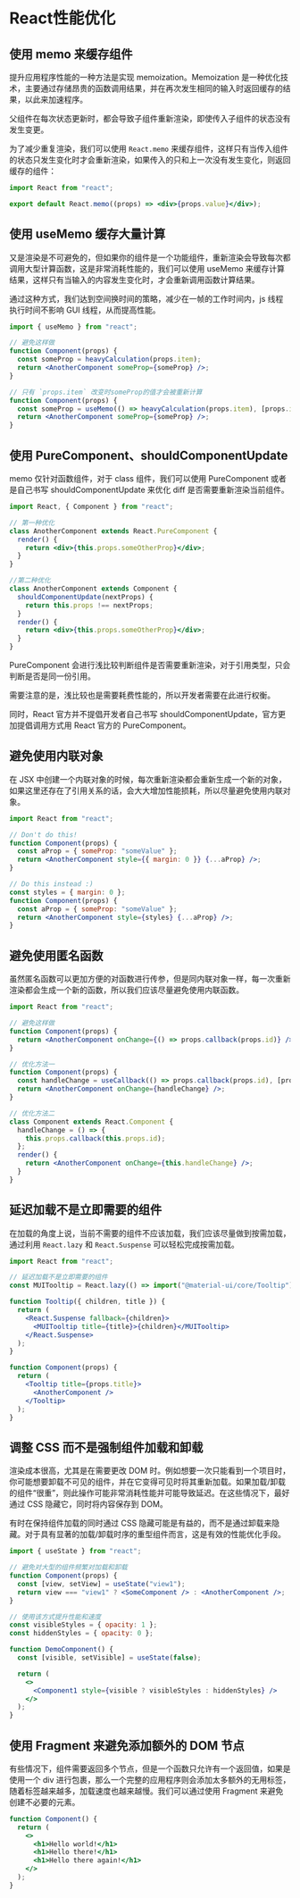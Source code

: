 # React性能优化

## 使用 memo 来缓存组件

提升应用程序性能的一种方法是实现 memoization。Memoization 是一种优化技术，主要通过存储昂贵的函数调用结果，并在再次发生相同的输入时返回缓存的结果，以此来加速程序。

父组件在每次状态更新时，都会导致子组件重新渲染，即使传入子组件的状态没有发生变更。

为了减少重复渲染，我们可以使用 `React.memo` 来缓存组件，这样只有当传入组件的状态只发生变化时才会重新渲染，如果传入的只和上一次没有发生变化，则返回缓存的组件：

```jsx
import React from "react";

export default React.memo((props) => <div>{props.value}</div>);
```

## 使用 useMemo 缓存大量计算

又是渲染是不可避免的，但如果你的组件是一个功能组件，重新渲染会导致每次都调用大型计算函数，这是非常消耗性能的，我们可以使用 useMemo 来缓存计算结果，这样只有当输入的内容发生变化时，才会重新调用函数计算结果。

通过这种方式，我们达到空间换时间的策略，减少在一帧的工作时间内，js 线程执行时间不影响 GUI 线程，从而提高性能。

```jsx
import { useMemo } from "react";

// 避免这样做
function Component(props) {
  const someProp = heavyCalculation(props.item);
  return <AnotherComponent someProp={someProp} />;
}

// 只有 `props.item` 改变时someProp的值才会被重新计算
function Component(props) {
  const someProp = useMemo(() => heavyCalculation(props.item), [props.item]);
  return <AnotherComponent someProp={someProp} />;
}
```

## 使用 PureComponent、shouldComponentUpdate

memo 仅针对函数组件，对于 class 组件，我们可以使用 PureComponent 或者是自己书写 shouldComponentUpdate 来优化 diff 是否需要重新渲染当前组件。

```jsx
import React, { Component } from "react";

// 第一种优化
class AnotherComponent extends React.PureComponent {
  render() {
    return <div>{this.props.someOtherProp}</div>;
  }
}

//第二种优化
class AnotherComponent extends Component {
  shouldComponentUpdate(nextProps) {
    return this.props !== nextProps;
  }
  render() {
    return <div>{this.props.someOtherProp}</div>;
  }
}
```

PureComponent 会进行浅比较判断组件是否需要重新渲染，对于引用类型，只会判断是否是同一份引用。

需要注意的是，浅比较也是需要耗费性能的，所以开发者需要在此进行权衡。

同时，React 官方并不提倡开发者自己书写 shouldComponentUpdate，官方更加提倡调用方式用 React 官方的 PureComponent。

## 避免使用内联对象

在 JSX 中创建一个内联对象的时候，每次重新渲染都会重新生成一个新的对象，如果这里还存在了引用关系的话，会大大增加性能损耗，所以尽量避免使用内联对象。

```jsx
import React from "react";

// Don't do this!
function Component(props) {
  const aProp = { someProp: "someValue" };
  return <AnotherComponent style={{ margin: 0 }} {...aProp} />;
}

// Do this instead :)
const styles = { margin: 0 };
function Component(props) {
  const aProp = { someProp: "someValue" };
  return <AnotherComponent style={styles} {...aProp} />;
}
```

## 避免使用匿名函数

虽然匿名函数可以更加方便的对函数进行传参，但是同内联对象一样，每一次重新渲染都会生成一个新的函数，所以我们应该尽量避免使用内联函数。

```jsx
import React from "react";

// 避免这样做
function Component(props) {
  return <AnotherComponent onChange={() => props.callback(props.id)} />;
}

// 优化方法一
function Component(props) {
  const handleChange = useCallback(() => props.callback(props.id), [props.id]);
  return <AnotherComponent onChange={handleChange} />;
}

// 优化方法二
class Component extends React.Component {
  handleChange = () => {
    this.props.callback(this.props.id);
  };
  render() {
    return <AnotherComponent onChange={this.handleChange} />;
  }
}
```

## 延迟加载不是立即需要的组件

在加载的角度上说，当前不需要的组件不应该加载，我们应该尽量做到按需加载，通过利用 `React.lazy` 和 `React.Suspense` 可以轻松完成按需加载。

```jsx
import React from "react";

// 延迟加载不是立即需要的组件
const MUITooltip = React.lazy(() => import("@material-ui/core/Tooltip"));

function Tooltip({ children, title }) {
  return (
    <React.Suspense fallback={children}>
      <MUITooltip title={title}>{children}</MUITooltip>
    </React.Suspense>
  );
}

function Component(props) {
  return (
    <Tooltip title={props.title}>
      <AnotherComponent />
    </Tooltip>
  );
}
```

## 调整 CSS 而不是强制组件加载和卸载

渲染成本很高，尤其是在需要更改 DOM 时。例如想要一次只能看到一个项目时，你可能想要卸载不可见的组件，并在它变得可见时将其重新加载。如果加载/卸载的组件“很重”，则此操作可能非常消耗性能并可能导致延迟。在这些情况下，最好通过 CSS 隐藏它，同时将内容保存到 DOM。

有时在保持组件加载的同时通过 CSS 隐藏可能是有益的，而不是通过卸载来隐藏。对于具有显著的加载/卸载时序的重型组件而言，这是有效的性能优化手段。

```jsx
import { useState } from "react";

// 避免对大型的组件频繁对加载和卸载
function Component(props) {
  const [view, setView] = useState("view1");
  return view === "view1" ? <SomeComponent /> : <AnotherComponent />;
}

// 使用该方式提升性能和速度
const visibleStyles = { opacity: 1 };
const hiddenStyles = { opacity: 0 };

function DemoComponent() {
  const [visible, setVisible] = useState(false);

  return (
    <>
      <Component1 style={visible ? visibleStyles : hiddenStyles} />
    </>
  );
}
```

## 使用 Fragment 来避免添加额外的 DOM 节点

有些情况下，组件需要返回多个节点，但是一个函数只允许有一个返回值，如果是使用一个 div 进行包裹，那么一个完整的应用程序则会添加太多额外的无用标签，随着标签越来越多，加载速度也越来越慢。我们可以通过使用 Fragment 来避免创建不必要的元素。

```jsx
function Component() {
  return (
    <>
      <h1>Hello world!</h1>
      <h1>Hello there!</h1>
      <h1>Hello there again!</h1>
    </>
  );
}
```